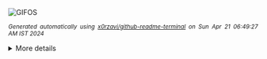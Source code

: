 <div align="justify">
<picture>
    <source media="(prefers-color-scheme: dark)" srcset="https://i.ibb.co/VMCv9RK/output-gif.gif">
    <source media="(prefers-color-scheme: light)" srcset="https://i.ibb.co/VMCv9RK/output-gif.gif">
    <img alt="GIFOS" src="https://i.ibb.co/VMCv9RK/output-gif.gif">
</picture>

<sub><i>Generated automatically using [x0rzavi/github-readme-terminal](https://github.com/x0rzavi/github-readme-terminal) on Sun Apr 21 06:49:27 AM IST 2024</i></sub>

<details>
<summary>More details</summary>

</details>
</div>

<!-- Image deletion URL: https://ibb.co/9y4qg6M/ce3b881c8910c453ee770fb4ab7b9e17 -->